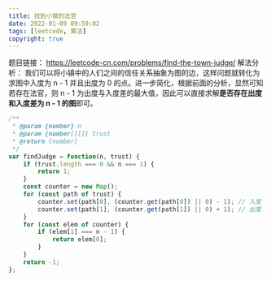 ```yaml
---
title: 找到小镇的法官
date: 2022-01-09 09:59:02
tags: [leetcode, 算法]
copyright: true
---
```

题目链接：
https://leetcode-cn.com/problems/find-the-town-judge/
解法分析：
我们可以将小镇中的人们之间的信任关系抽象为图的边，这样问题就转化为求图中入度为 n - 1 并且出度为 0 的点。进一步简化，根据前面的分析，显然可知若存在法官，则 n - 1 为出度与入度差的最大值，因此可以直接求解**是否存在出度和入度差为 n - 1 的图**即可。

```js
/**
 * @param {number} n
 * @param {number[][]} trust
 * @return {number}
 */
var findJudge = function(n, trust) {
    if (trust.length === 0 && n === 1) {
        return 1;
    }
    const counter = new Map();
    for (const path of trust) {
        counter.set(path[0], (counter.get(path[0]) || 0) - 1); // 入度
        counter.set(path[1], (counter.get(path[1]) || 0) + 1); // 出度
    }
    for (const elem of counter) {
        if (elem[1] === n - 1) {
            return elem[0];
        }
    }
    return -1;
};
```